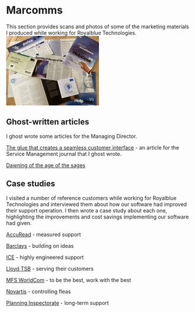 # Marcomms

This section provides scans and photos of some of the marketing materials I produced while working for Royalblue Technologies.
[![samples thumbnail](marcomms/samples-s.jpg)](marcomms/samples.jpg)

## Ghost-written articles

I ghost wrote some articles for the Managing Director.

[The glue that creates a seamless customer interface](marcomms/glue.md) - an article for the Service Management journal that I ghost wrote.

[Dawning of the age of the sages](marcomms/age-of-sages.md)

## Case studies

I visited a number of reference customers while working for Royalblue Technologies and interviewed them about how our software had improved their support operation. I then wrote a case study about each one, highlighting the improvements and cost savings implementing our software had given.

[AccuRead](marcomms/AccuRead.md) - measured support

[Barclays](marcomms/barclays-case-study.md) - building on ideas

[ICE](marcomms/ice-case-study.md) - highly engineered support

[Lloyd TSB](marcomms/Lloyds-case-study.md) - serving their customers

[MFS WorldCom](marcomms/MFS-case-study.md) - to be the best, work with the best

[Novartis](marcomms/novartis-case-study.md) - controlling fleas

[Planning Inspectorate](marcomms/planning-case-study.md) - long-term support
